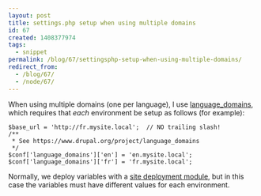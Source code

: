 ```yaml
---
layout: post
title: settings.php setup when using multiple domains
id: 67
created: 1408377974
tags:
  - snippet
permalink: /blog/67/settingsphp-setup-when-using-multiple-domains/
redirect_from:
  - /blog/67/
  - /node/67/
---
```

When using multiple domains (one per language), I use [language_domains](https://www.drupal.org/project/language_domains), which requires that _each_ environment be setup as follows (for example):

    $base_url = 'http://fr.mysite.local';  // NO trailing slash!
    /**
     * See https://www.drupal.org/project/language_domains
     */
    $conf['language_domains']['en'] = 'en.mysite.local';
    $conf['language_domains']['fr'] = 'fr.mysite.local';

Normally, we deploy variables with a [site deployment module](http://dcycleproject.org/blog/44/what-site-deployment-module), but in this case the variables must have different values for each environment.
